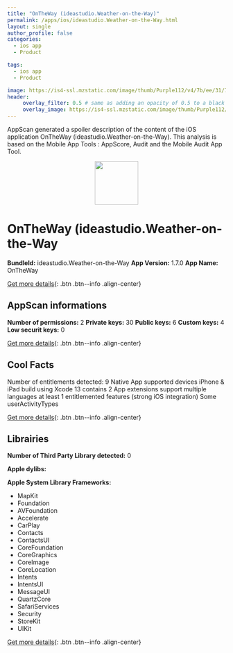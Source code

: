 ```yaml
---
title: "OnTheWay (ideastudio.Weather-on-the-Way)"
permalink: /apps/ios/ideastudio.Weather-on-the-Way.html
layout: single
author_profile: false
categories: 
  - ios app 
  - Product 

tags: 
  - ios app 
  - Product 

image: https://is4-ssl.mzstatic.com/image/thumb/Purple112/v4/7b/ee/31/7bee3107-8f44-77e8-f318-ee8077ba1093/AppIcon-Final-0-1x_U007emarketing-0-0-0-7-0-0-sRGB-85-220.png/512x512bb.jpg
header: 
     overlay_filter: 0.5 # same as adding an opacity of 0.5 to a black background
     overlay_image: https://is4-ssl.mzstatic.com/image/thumb/Purple112/v4/7b/ee/31/7bee3107-8f44-77e8-f318-ee8077ba1093/AppIcon-Final-0-1x_U007emarketing-0-0-0-7-0-0-sRGB-85-220.png/512x512bb.jpg
---
```

AppScan generated a spoiler description of the content of the iOS application OnTheWay (ideastudio.Weather-on-the-Way). This analysis is based on the Mobile App Tools : AppScore, Audit and the Mobile Audit App Tool.

  
  
<div style="text-align: center;"><img src="https://is4-ssl.mzstatic.com/image/thumb/Purple112/v4/7b/ee/31/7bee3107-8f44-77e8-f318-ee8077ba1093/AppIcon-Final-0-1x_U007emarketing-0-0-0-7-0-0-sRGB-85-220.png/512x512bb.jpg" width="100" height="100"></div>  
  
# OnTheWay (ideastudio.Weather-on-the-Way

**BundleId:** ideastudio.Weather-on-the-Way
**App Version:** 1.7.0
**App Name:** OnTheWay


[Get more details](/pricing.html){: .btn .btn--info .align-center}  
  
## AppScan informations 

**Number of permissions:** 2
**Private keys:** 30
**Public keys:** 6
**Custom keys:** 4
**Low securit keys:** 0
  
[Get more details](/pricing.html){: .btn .btn--info .align-center}

## Cool Facts

Number of entitlements detected: 9
Native App
supported devices iPhone & iPad
build using Xcode 13
contains 2 App extensions
support multiple languages
at least 1 entitlemented features (strong iOS integration)
Some userActivityTypes
  
[Get more details](/pricing.html){: .btn .btn--info .align-center}

## Librairies 
**Number of Third Party Library detected:** 0

**Apple dylibs:**


**Apple System Library Frameworks:**
- MapKit
- Foundation
- AVFoundation
- Accelerate
- CarPlay
- Contacts
- ContactsUI
- CoreFoundation
- CoreGraphics
- CoreImage
- CoreLocation
- Intents
- IntentsUI
- MessageUI
- QuartzCore
- SafariServices
- Security
- StoreKit
- UIKit


  
[Get more details](/pricing.html){: .btn .btn--info .align-center}

